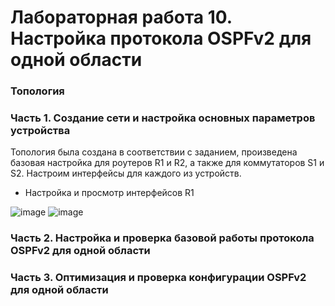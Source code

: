 # Лабораторная работа 10. Настройка протокола OSPFv2 для одной области
### Топология



### Часть 1. Создание сети и настройка основных параметров устройства

Топология была создана в соответствии с заданием, произведена базовая настройка для роутеров R1 и R2, а также для коммутаторов S1 и S2.
Настроим интерфейсы для каждого из устройств.

- Настройка и просмотр интерфейсов R1

![image](https://user-images.githubusercontent.com/89464074/175110868-b8fca644-a46a-4cac-8350-e7b4cf78c1bd.png)
![image](https://user-images.githubusercontent.com/89464074/175111040-20befca5-5152-4565-a9db-d5d876ed19cc.png)




### Часть 2. Настройка и проверка базовой работы протокола OSPFv2 для одной области



### Часть 3. Оптимизация и проверка конфигурации OSPFv2 для одной области
